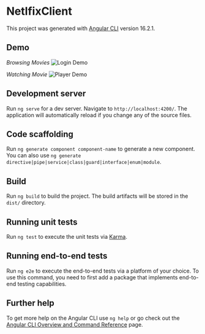 # NetlfixClient

This project was generated with [Angular CLI](https://github.com/angular/angular-cli) version 16.2.1.

## Demo

_Browsing Movies_
![Login Demo](https://github.com/meofiscoding/Simple-Netflix-Web/blob/main/assets/moviesPreview.gif)

_Watching Movie_
![Player Demo](https://github.com/meofiscoding/Simple-Netflix-Web/blob/main/assets/movies_select_episode.gif)

## Development server

Run `ng serve` for a dev server. Navigate to `http://localhost:4200/`. The application will automatically reload if you change any of the source files.

## Code scaffolding

Run `ng generate component component-name` to generate a new component. You can also use `ng generate directive|pipe|service|class|guard|interface|enum|module`.

## Build

Run `ng build` to build the project. The build artifacts will be stored in the `dist/` directory.

## Running unit tests

Run `ng test` to execute the unit tests via [Karma](https://karma-runner.github.io).

## Running end-to-end tests

Run `ng e2e` to execute the end-to-end tests via a platform of your choice. To use this command, you need to first add a package that implements end-to-end testing capabilities.

## Further help

To get more help on the Angular CLI use `ng help` or go check out the [Angular CLI Overview and Command Reference](https://angular.io/cli) page.
